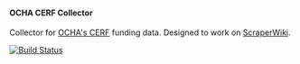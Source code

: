 #### OCHA CERF Collector
Collector for [OCHA's CERF](http://www.unocha.org/cerf/) funding data. Designed to work on [ScraperWiki](http://scraperwiki.com).

[![Build Status](https://travis-ci.org/luiscape/hdxscraper-ocha-cerf.svg)](https://travis-ci.org/luiscape/hdxscraper-ocha-cerf)
